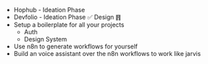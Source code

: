 - Hophub - Ideation Phase
- Devfolio - Ideation Phase ✅ Design ䷢
- Setup a boilerplate for all your projects
  - Auth
  - Design System
- Use n8n to generate workflows for yourself
- Build an voice assistant over the n8n workflows to work like jarvis
